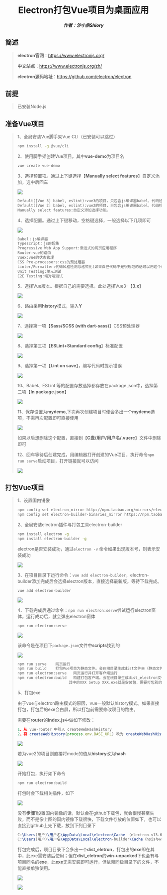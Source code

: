 <center><h1>Electron打包Vue项目为桌面应用</h1></center>

<center><h5>作者：汐小旅Shiory</h5></center>





## 简述

> **electron官网**：https://www.electronjs.org/
>
> **中文站点**：https://www.electronjs.org/zh/
>
> **electron源码地址**：https://github.com/electron/electron



## 前提

> 已安装Node.js



## 准备Vue项目

> 1、全局安装Vue脚手架Vue CLI（已安装可以跳过）
>
> ```bash
> npm install -g @vue/cli
> ```
>
> 
>
> 2、使用脚手架创建Vue项目。其中**vue-demo**为项目名
>
> ```bash
> vue create vue-demo
> ```
>
> 
>
> 3、选择预置项。通过上下键选择【**Manually select features**】自定义添加，选中后回车
>
> ![](img/Snipaste_2023-05-20_18-33-54.png)
>
> ```tex
> Default([Vue 3] babel, eslint):vue3的项目，只包含js编译器babel，代码检测工具eslint。
> Default([Vue 2] babel, eslint):vue2的项目，只包含js编译器babel，代码检测工具eslint。
> Manually select features:自定义添加选择功能。
> ```
>
> 
>
> 4、选择配置。通过上下键移动，空格键选择，一般选择以下几项即可
>
> ![](img/Snipaste_2023-05-20_18-54-56.png)
>
> ```tex
> Babel：js编译器
> Typescript：js的超集
> Progressive Web App Support:渐进式的网页应用程序
> Router:vue的路由
> Vuex:vue的状态管理
> CSS Pre-processors:css的预处理器
> Linter/Formatter:代码风格检测与格式化(如果自己代码不是很规范的话可以用这个约束下自己,也可不选择，按照自己的风格)
> Unit Testing:单元测试
> E2E Testing:端对端测试
> ```
>
> 
>
> 5、选择Vue版本。根据自己的需要选择。此处选择Vue3-【**3.x**】
>
> ![](img/Snipaste_2023-05-20_18-58-44.png)
>
> 
>
> 6、路由采用**history**模式，输入**Y**
>
> ![](img/Snipaste_2023-05-20_19-01-29.png)
>
> 
>
> 7、选择第一项【**Sass/SCSS (with dart-sass)**】CSS预处理器
>
> ![](img/Snipaste_2023-05-20_19-03-31.png)
>
> 
>
> 8、选择第三项【**ESLint+Standard config**】标准配置
>
> ![](img/Snipaste_2023-05-20_19-07-36.png)
>
> 
>
> 9、选择第一项【**Lint on save**】，编写代码时提示错误
>
> ![](img/Snipaste_2023-05-20_19-13-00.png)
>
> 
>
> 10、Babel、ESLint 等的配置存放选择都存放在package.json中，选择第二项【**In package.json**】
>
> ![](img/Snipaste_2023-05-20_19-16-28.png)
>
> 
>
> 11、保存设置为**mydemo**,下次再次创建项目时便会多出一个**mydemo**选项，不需再次配置即可直接使用
>
> ![](img/Snipaste_2023-05-20_19-19-14.png)
>
> 如果以后想删除这个配置，直接到【**C盘/用户/用户名/.vuerc**】文件中删除即可
>
> 
>
> 12、回车等待后创建完成，用编辑器打开创建的Vue项目，执行命令`npm run serve`启动项目，打开链接就可以访问
>
> ![](img/Snipaste_2023-05-20_19-33-40.png)



## 打包Vue项目

> 1、设置国内镜像
>
> ```bash
> npm config set electron_mirror http://npm.taobao.org/mirrors/electron/
> npm config set electron-builder-binaries_mirror https://npm.taobao.org/mirrors/electron-builder-binaries/
> ```
>
> 
>
> 2、全局安装electron插件与打包工具electron-builder
>
> ```bash
> npm install electron -g
> npm install electron-builder -g
> ```
>
> electron是否安装成功，通过`electron -v` 命令如果出现版本号，则表示安装成功
>
> ![](img/Snipaste_2023-05-20_19-39-08.png)
>
> 
>
> 3、在项目目录下运行命令：`vue add electron-builder`，electron-builder添加完成后会选择electron版本，直接选择最新版。等待下载完成。
>
> ```bash
> vue add electron-builder
> ```
>
> ![](img/Snipaste_2023-05-20_19-45-02.png)
>
> 
>
> 4、下载完成后通过命令：`npm run electron:serve`尝试运行electron窗体，运行成功后，就会弹出electron窗体
>
> ```bash
> npm run electron:serve
> ```
>
> ![](img/Snipaste_2023-05-20_20-06-42.png)
>
> 该命令是在项目下`package.json`文件中**scripts**找到的
>
> ![](img/Snipaste_2023-05-20_19-53-47.png)
>
> ```bash
> npm run serve    网页运行
> npm run build    打包Vue项目为静态文件。会在根目录生成dist文件夹（静态文件）
> npm run electron:serve   网页运行并打开客户端运行
> npm run electron:build   构建打包客户端。会在根目录生成dist_electron文件夹
> 						 其中的XXX Setup XXX.exe就是安装包，需要打包别的平台，macOS,Linux等，去electron官网查看
> ```
>
> 
>
> 5、打包exe
>
> 由于vue与electron路由模式的原因，vue一般默认history模式。如果直接打包，打包后的exe会白屏，所以打包前需要修改项目的路由。
>
> 需要在**router**的**index.js**中做如下修改：
>
> ```js
> 1、从 vue-router 中引入 createWebHashHistory
> 2、将 createWebHistory(process.env.BASE_URL) 改为 createWebHashHistory(process.env.BASE_URL)
> ```
>
> ![](img/Snipaste_2023-05-20_20-46-59.png)
>
> 若为vue2的项目则直接将mode的值从**history**改为**hash**
>
> ![](img/1769804-20220305224650339-279262940.png)
>
> 开始打包，执行如下命令
>
> ```bash
> npm run electron:build
> ```
>
> 打包时会下载相关插件，如下
>
> ![](img/Snipaste_2023-05-20_21-42-33.png)
>
> 没有**步骤1**设置国内镜像的话，默认会在github下载包，就会很慢甚至失败，而不是像上图的国内镜像下载很快，下载文件存放的位置如下，也可以直接到github上先下载，放到下列目录下
>
> ```tex
> C:\Users(用户)\用户名\AppData\Local\electron\Cache （electron-v13.6.9-win32-x64.zip）
> C:\Users(用户)\用户名\AppData\Local\electron-builder\Cache（nsis与winCodeSign）
> ```
>
> 
>
> 打包完成后，项目目录下会多出一个**dist_eletron**，打包出的**exe**即在其中，此exe需安装后使用；但在**dist_eletron**的**win-unpacked**下也会有与项目同名的**exe**，此**exe**无需安装即可运行，但依赖同级目录下的文件，不能直接单独使用。
>
> ![](img/Snipaste_2023-05-20_21-01-06.png)
>
> ![](img/Snipaste_2023-05-20_21-02-47.png)

